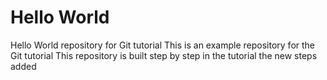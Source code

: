 # Hello World
Hello World repository for Git tutorial
This is an example repository for the Git tutorial 
This repository is built step by step in the tutorial
the new steps added 

